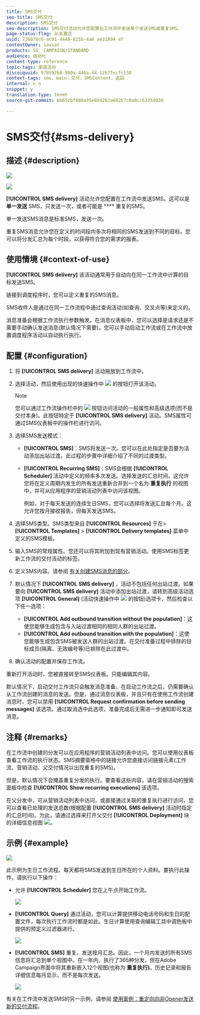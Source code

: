 ```yaml
---
title: SMS交付
seo-title: SMS交付
description: SMS交付
seo-description: SMS交付活动允许您配置在工作流中发送单个发送SMS或重复SMS。
page-status-flag: 从未激活
uuid: 736078c6-ac91-4440-825b-4a6 ae31894 ef
contentOwner: saviat
products: SG_ CAMPAIGN/STANDARD
audience: 自动化
content-type: reference
topic-tags: 渠道活动
discoiquuid: 978592b8-989a-446a-44-12b7fecfc130
context-tags: sms，main；交付，SMSContent，返回
internal: n n
snippet: y
translation-type: tm+mt
source-git-commit: bb65cbf808a95e8b42b2a682b7c0a9cc6225d920

---
```



# SMS交付{#sms-delivery}

## 描述 {#description}

![](assets/sms.png)

![](assets/recurrentsms.png)

**[!UICONTROL SMS delivery]** 活动允许您配置在工作流中发送SMS。这可以是 **单一发送** SMS，只发送一次，或者可能是 **** 重复的SMS。

单一发送SMS消息是标准SMS，发送一次。

重复SMS消息允许您在定义的时间段内多次将相同的SMS发送到不同的目标。您可以将分发汇总为每个时段，以获得符合您的需求的报表。

## 使用情境 {#context-of-use}

**[!UICONTROL SMS delivery]** 该活动通常用于自动向在同一工作流中计算的目标发送SMS。

链接到调度程序时，您可以定义重复的SMS消息。

SMS收件人是通过在同一工作流程中通过查询活动(如查询、交叉点等)来定义的。

消息准备会根据工作流执行参数触发。在消息仪表板中，您可以选择是请求还是不需要手动确认发送消息(默认情况下需要)。您可以手动启动工作流或在工作流中放置调度程序活动以自动执行执行。

## 配置 {#configuration}

1. 将 **[!UICONTROL SMS delivery]** 活动拖放到工作流中。
1. 选择活动，然后使用出现的快速操作中 ![](assets/edit_darkgrey-24px.png) 的按钮打开该活动。

   >[!NOTE]
   >
   >您可以通过工作流操作栏中的 ![](assets/dlv_activity_params-24px.png) 按钮访问活动的一般属性和高级选项(而不是交付本身)。此按钮特定于 **[!UICONTROL SMS delivery]** 活动。SMS属性可通过SMS仪表板中的操作栏进行访问。

1. 选择SMS发送模式：

   * **[!UICONTROL SMS]**：SMS将发送一次。您可以在此处指定是否要为活动添加出站过渡。此过程的步骤中详细介绍了不同的过渡类型。
   * **[!UICONTROL Recurring SMS]**：SMS会根据 **[!UICONTROL Scheduler]** 活动中定义的频率多次发送。选择发送的汇总时间。这允许您将在定义周期内发生的所有发送重新合并到一个名为 **重复执行** 的视图中，并可从应用程序的营销活动列表中访问该视图。

      例如，对于每天发送的连续生日SMS，您可以选择将发送汇总每个月。这允许您按月接收报告，但每天发送SMS。

1. 选择SMS类型。SMS类型来自 **[!UICONTROL Resources]** 于在&gt; **[!UICONTROL Templates]** &gt; **[!UICONTROL Delivery templates]** 菜单中定义的SMS模板。
1. 输入SMS的常规属性。您还可以将其附加到现有营销活动。使用SMS标签更新工作流的交付活动的标签。
1. 定义SMS内容。请参阅 [有关创建SMS消息的部分](../../channels/using/creating-an-sms-message.md)。
1. 默认情况下 **[!UICONTROL SMS delivery]** ，活动不包括任何出站过渡。如果要向 **[!UICONTROL SMS delivery]** 活动中添加出站过渡，请转到高级活动选项 **[!UICONTROL General]** (活动快速操作中 ![](assets/dlv_activity_params-24px.png) 的按钮)选项卡，然后检查以下任一选项：

   * **[!UICONTROL Add outbound transition without the population]**：这使您能够生成包含与入站过渡相同的相同人群的出站过渡。
   * **[!UICONTROL Add outbound transition with the population]**：这使您能够生成包含SMS被发送人群的出站过渡。在交付准备过程中排除的目标成员(隔离、无效编号等)已排除在此过渡中。

1. 确认活动的配置并保存工作流。

重新打开活动时，您被直接转至SMS仪表板。只能编辑其内容。

默认情况下，启动交付工作流只会触发消息准备。在启动工作流之后，仍需要确认从工作流创建的消息的发送。但是，通过消息仪表板，并且只有在使用工作流创建消息时，您可以禁用 **[!UICONTROL Request confirmation before sending messages]** 该选项。通过取消选中此选项，准备完成后无需进一步通知即可发送消息。

## 注释 {#remarks}

在工作流中创建的分发可以在应用程序的营销活动列表中访问。您可以使用仪表板查看工作流的执行状态。SMS摘要窗格中的链接允许您直接访问链接元素(工作流、营销活动、父交付情况以出现重复的SMS)。

但是，默认情况下会掩盖重复分发的执行。要查看这些内容，请在营销活动的搜索面板中检查 **[!UICONTROL Show recurring executions]** 该选项。

在父分发中，可从营销活动列表中访问，或直接通过关联的重复执行进行访问，您可以查看已处理的发送总数(根据配置 **[!UICONTROL SMS delivery]** 活动时指定的汇总时间)。为此，请通过选择来打开父交付 **[!UICONTROL Deployment]** 块的详细信息视图 ![](assets/wkf_dlv_detail_button.png)。

## 示例 {#example}

![](assets/wkf_sms_example_1.png)

此示例为生日工作流程。每天都将SMS发送到生日所在的个人资料。要执行此操作，请执行以下操作：

* 允许 **[!UICONTROL Scheduler]** 您在上午点开始工作流。

   ![](assets/wkf_delivery_example_2.png)

* **[!UICONTROL Query]** 通过活动，您可以计算提供移动电话号码和生日的配置文件，每次执行工作流时都是如此。生日计算使用查询编辑工具中调色板中提供的预定义过滤器进行。

   ![](assets/wkf_delivery_example_3.png)

* **[!UICONTROL SMS]** 重复。发送按月汇总。因此，一个月内发送的所有SMS信息将汇总到单个视图中。在一年内，执行了365种分发，但在Adobe Campaign界面中将其重新嵌入12个视图(也称为 **重复执行)**。历史记录和报告详细信息每月显示，而不是每次发送。

   ![](assets/wkf_sms_example_4.png)

有关在工作流中发送SMS的另一示例，请参阅 [使用案例：重定向向非Opener发送新的交付流程](../../automating/using/workflow-cross-channel-retargeting.md)。
